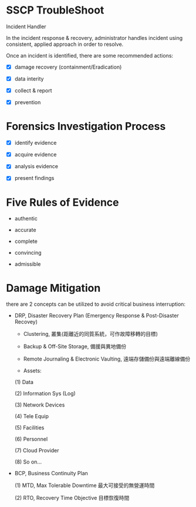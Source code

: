 # SSCP TroubleShoot

Incident Handler

In the incident response & recovery, administrator handles incident using consistent, applied approach in order to resolve.

Once an incident is identified, there are some recommended actions:

- [x] damage recovery (containment/Eradication)

- [x] data interity

- [x] collect & report

- [x] prevention

# Forensics Investigation Process

- [x] identify evidence

- [x] acquire evidence

- [x] analysis evidence

- [x] present findings

# Five Rules of Evidence

* authentic

* accurate

* complete

* convincing
 
* admissible

# Damage Mitigation 

there are 2 concepts can be utilized to avoid critical business interruption:

* DRP, Disaster Recovery Plan (Emergency Response & Post-Disaster Recovey)

  * Clustering, 叢集(距離近的同質系統，可作故障移轉的目標)

  * Backup & Off-Site Storage, 備援與異地備份
  
  * Remote Journaling & Electronic Vaulting, 遠端存儲備份與遠端離線備份

  * Assets:
  
  (1) Data
  
  (2) Information Sys (Log)
  
  (3) Network Devices
  
  (4) Tele Equip
  
  (5) Facilities
  
  (6) Personnel
  
  (7) Cloud Provider
  
  (8) So on...

* BCP, Business Continuity Plan

  (1) MTD, Max Tolerable Downtime 最大可接受的無營運時間
  
  (2) RTO, Recovery Time Objective 目標恢復時間





